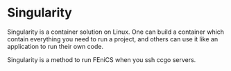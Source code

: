 # Singularity

Singularity is a container solution on Linux. 
One can build a container which contain everything you need to run a project, and others can use it like an application to run their own code. 

Singularity is a method to run FEniCS when you ssh ccgo servers.


